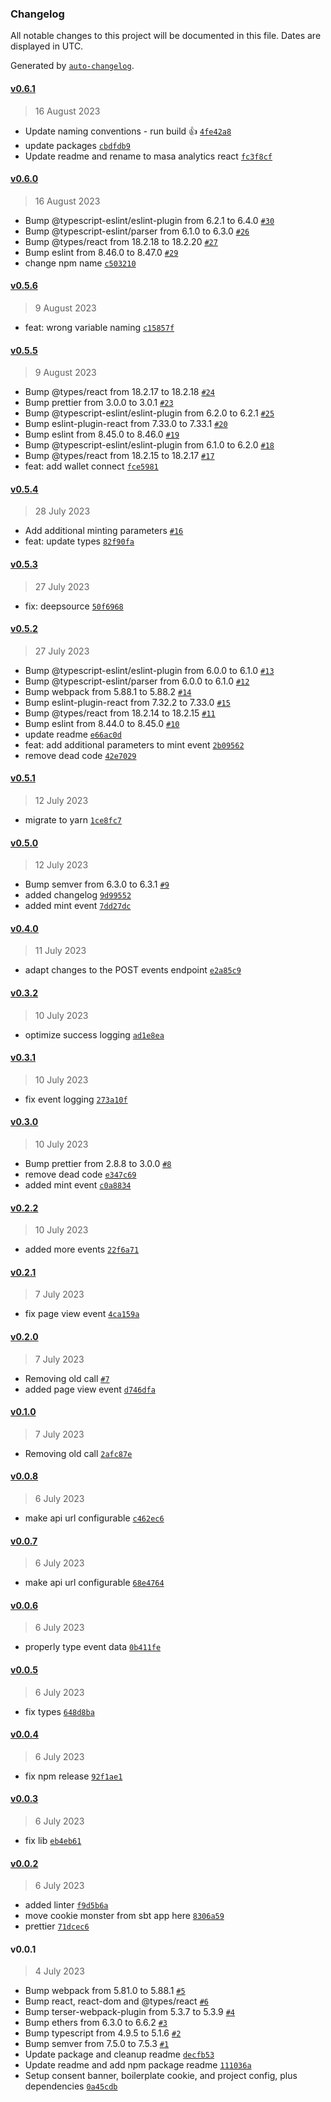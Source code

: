### Changelog

All notable changes to this project will be documented in this file. Dates are displayed in UTC.

Generated by [`auto-changelog`](https://github.com/CookPete/auto-changelog).

#### [v0.6.1](https://github.com/masa-finance/analytics-react-library/compare/v0.6.0...v0.6.1)

> 16 August 2023

- Update naming conventions - run build :+1: [`4fe42a8`](https://github.com/masa-finance/analytics-react-library/commit/4fe42a8278377dea4280c3dfa6f6769534f1724e)
- update packages [`cbdfdb9`](https://github.com/masa-finance/analytics-react-library/commit/cbdfdb9deaff7f3b5607907a25aa6685bb4a2e06)
- Update readme and rename to masa analytics react [`fc3f8cf`](https://github.com/masa-finance/analytics-react-library/commit/fc3f8cf206d1ca07da4fe77c4c9ba18eb57d7daf)

#### [v0.6.0](https://github.com/masa-finance/analytics-react-library/compare/v0.5.6...v0.6.0)

> 16 August 2023

- Bump @typescript-eslint/eslint-plugin from 6.2.1 to 6.4.0 [`#30`](https://github.com/masa-finance/analytics-react-library/pull/30)
- Bump @typescript-eslint/parser from 6.1.0 to 6.3.0 [`#26`](https://github.com/masa-finance/analytics-react-library/pull/26)
- Bump @types/react from 18.2.18 to 18.2.20 [`#27`](https://github.com/masa-finance/analytics-react-library/pull/27)
- Bump eslint from 8.46.0 to 8.47.0 [`#29`](https://github.com/masa-finance/analytics-react-library/pull/29)
- change npm name [`c503210`](https://github.com/masa-finance/analytics-react-library/commit/c5032101021b2560dfd0245ffb3e7fb91ee91fda)

#### [v0.5.6](https://github.com/masa-finance/analytics-react-library/compare/v0.5.5...v0.5.6)

> 9 August 2023

- feat: wrong variable naming [`c15857f`](https://github.com/masa-finance/analytics-react-library/commit/c15857f7273c07129417bfc556ab7af8b8c232b6)

#### [v0.5.5](https://github.com/masa-finance/analytics-react-library/compare/v0.5.4...v0.5.5)

> 9 August 2023

- Bump @types/react from 18.2.17 to 18.2.18 [`#24`](https://github.com/masa-finance/analytics-react-library/pull/24)
- Bump prettier from 3.0.0 to 3.0.1 [`#23`](https://github.com/masa-finance/analytics-react-library/pull/23)
- Bump @typescript-eslint/eslint-plugin from 6.2.0 to 6.2.1 [`#25`](https://github.com/masa-finance/analytics-react-library/pull/25)
- Bump eslint-plugin-react from 7.33.0 to 7.33.1 [`#20`](https://github.com/masa-finance/analytics-react-library/pull/20)
- Bump eslint from 8.45.0 to 8.46.0 [`#19`](https://github.com/masa-finance/analytics-react-library/pull/19)
- Bump @typescript-eslint/eslint-plugin from 6.1.0 to 6.2.0 [`#18`](https://github.com/masa-finance/analytics-react-library/pull/18)
- Bump @types/react from 18.2.15 to 18.2.17 [`#17`](https://github.com/masa-finance/analytics-react-library/pull/17)
- feat: add wallet connect [`fce5981`](https://github.com/masa-finance/analytics-react-library/commit/fce5981e7e4b74e13c675587b81d40ba5abf7650)

#### [v0.5.4](https://github.com/masa-finance/analytics-react-library/compare/v0.5.3...v0.5.4)

> 28 July 2023

- Add additional minting parameters [`#16`](https://github.com/masa-finance/analytics-react-library/pull/16)
- feat: update types [`82f90fa`](https://github.com/masa-finance/analytics-react-library/commit/82f90fa505e78a3b45fb9d9d01ee8fecb06ae0bf)

#### [v0.5.3](https://github.com/masa-finance/analytics-react-library/compare/v0.5.2...v0.5.3)

> 27 July 2023

- fix: deepsource [`50f6968`](https://github.com/masa-finance/analytics-react-library/commit/50f6968f3010e1d3b4b4b145ab041711f42b85cf)

#### [v0.5.2](https://github.com/masa-finance/analytics-react-library/compare/v0.5.1...v0.5.2)

> 27 July 2023

- Bump @typescript-eslint/eslint-plugin from 6.0.0 to 6.1.0 [`#13`](https://github.com/masa-finance/analytics-react-library/pull/13)
- Bump @typescript-eslint/parser from 6.0.0 to 6.1.0 [`#12`](https://github.com/masa-finance/analytics-react-library/pull/12)
- Bump webpack from 5.88.1 to 5.88.2 [`#14`](https://github.com/masa-finance/analytics-react-library/pull/14)
- Bump eslint-plugin-react from 7.32.2 to 7.33.0 [`#15`](https://github.com/masa-finance/analytics-react-library/pull/15)
- Bump @types/react from 18.2.14 to 18.2.15 [`#11`](https://github.com/masa-finance/analytics-react-library/pull/11)
- Bump eslint from 8.44.0 to 8.45.0 [`#10`](https://github.com/masa-finance/analytics-react-library/pull/10)
- update readme [`e66ac0d`](https://github.com/masa-finance/analytics-react-library/commit/e66ac0d9795a5a8e3e5969f1b14cd995ee5b3f51)
- feat: add additional parameters to mint event [`2b09562`](https://github.com/masa-finance/analytics-react-library/commit/2b095629a9f230b90c8a492236869941e8a68792)
- remove dead code [`42e7029`](https://github.com/masa-finance/analytics-react-library/commit/42e7029933be44a455621a92560ac3a2d44b7ef9)

#### [v0.5.1](https://github.com/masa-finance/analytics-react-library/compare/v0.5.0...v0.5.1)

> 12 July 2023

- migrate to yarn [`1ce8fc7`](https://github.com/masa-finance/analytics-react-library/commit/1ce8fc776295f034143b9d4a0c0ad063eccc8088)

#### [v0.5.0](https://github.com/masa-finance/analytics-react-library/compare/v0.4.0...v0.5.0)

> 12 July 2023

- Bump semver from 6.3.0 to 6.3.1 [`#9`](https://github.com/masa-finance/analytics-react-library/pull/9)
- added changelog [`9d99552`](https://github.com/masa-finance/analytics-react-library/commit/9d99552f26b9517e2e160be13c95e991266e54b4)
- added mint event [`7dd27dc`](https://github.com/masa-finance/analytics-react-library/commit/7dd27dcbe5bd3860ffacdd274bb8923c13816a1d)

#### [v0.4.0](https://github.com/masa-finance/analytics-react-library/compare/v0.3.2...v0.4.0)

> 11 July 2023

- adapt changes to the POST events endpoint [`e2a85c9`](https://github.com/masa-finance/analytics-react-library/commit/e2a85c9795f443a3a9d06c9f73800e0396693afd)

#### [v0.3.2](https://github.com/masa-finance/analytics-react-library/compare/v0.3.1...v0.3.2)

> 10 July 2023

- optimize success logging [`ad1e8ea`](https://github.com/masa-finance/analytics-react-library/commit/ad1e8ea270bd70d2736bdf41848025f39c9c9d29)

#### [v0.3.1](https://github.com/masa-finance/analytics-react-library/compare/v0.3.0...v0.3.1)

> 10 July 2023

- fix event logging [`273a10f`](https://github.com/masa-finance/analytics-react-library/commit/273a10f452965f1c873c12f454439e565fae45d2)

#### [v0.3.0](https://github.com/masa-finance/analytics-react-library/compare/v0.2.2...v0.3.0)

> 10 July 2023

- Bump prettier from 2.8.8 to 3.0.0 [`#8`](https://github.com/masa-finance/analytics-react-library/pull/8)
- remove dead code [`e347c69`](https://github.com/masa-finance/analytics-react-library/commit/e347c6992d4bb5869dc79ba398da49716b2bedce)
- added mint event [`c0a8834`](https://github.com/masa-finance/analytics-react-library/commit/c0a88344122f4dfd4298754413752217d795d84f)

#### [v0.2.2](https://github.com/masa-finance/analytics-react-library/compare/v0.2.1...v0.2.2)

> 10 July 2023

- added more events [`22f6a71`](https://github.com/masa-finance/analytics-react-library/commit/22f6a7165a0344a7e9bff5604a9376c9d8597fa0)

#### [v0.2.1](https://github.com/masa-finance/analytics-react-library/compare/v0.2.0...v0.2.1)

> 7 July 2023

- fix page view event [`4ca159a`](https://github.com/masa-finance/analytics-react-library/commit/4ca159a6fa01d1217cc94b8deb1562afe4cb6ba3)

#### [v0.2.0](https://github.com/masa-finance/analytics-react-library/compare/v0.1.0...v0.2.0)

> 7 July 2023

- Removing old call [`#7`](https://github.com/masa-finance/analytics-react-library/pull/7)
- added page view event [`d746dfa`](https://github.com/masa-finance/analytics-react-library/commit/d746dfa93a02922deff15bf9db08ece909071c05)

#### [v0.1.0](https://github.com/masa-finance/analytics-react-library/compare/v0.0.8...v0.1.0)

> 7 July 2023

- Removing old call [`2afc87e`](https://github.com/masa-finance/analytics-react-library/commit/2afc87e465b40a16528067f1f42e1d3cd31e21e2)

#### [v0.0.8](https://github.com/masa-finance/analytics-react-library/compare/v0.0.7...v0.0.8)

> 6 July 2023

- make api url configurable [`c462ec6`](https://github.com/masa-finance/analytics-react-library/commit/c462ec648d48f86b10ed493fc90b1c017aeaceef)

#### [v0.0.7](https://github.com/masa-finance/analytics-react-library/compare/v0.0.6...v0.0.7)

> 6 July 2023

- make api url configurable [`68e4764`](https://github.com/masa-finance/analytics-react-library/commit/68e476456a6ce8cc8fa04d00875a2381d05c14f8)

#### [v0.0.6](https://github.com/masa-finance/analytics-react-library/compare/v0.0.5...v0.0.6)

> 6 July 2023

- properly type event data [`0b411fe`](https://github.com/masa-finance/analytics-react-library/commit/0b411febb57e601f82133c0c6dcee4b7b3a66e97)

#### [v0.0.5](https://github.com/masa-finance/analytics-react-library/compare/v0.0.4...v0.0.5)

> 6 July 2023

- fix types [`648d8ba`](https://github.com/masa-finance/analytics-react-library/commit/648d8ba6240b6c6a7d8a6e6550e3d871f4fd925a)

#### [v0.0.4](https://github.com/masa-finance/analytics-react-library/compare/v0.0.3...v0.0.4)

> 6 July 2023

- fix npm release [`92f1ae1`](https://github.com/masa-finance/analytics-react-library/commit/92f1ae1708acf756f04324b99e250d7f10f62395)

#### [v0.0.3](https://github.com/masa-finance/analytics-react-library/compare/v0.0.2...v0.0.3)

> 6 July 2023

- fix lib [`eb4eb61`](https://github.com/masa-finance/analytics-react-library/commit/eb4eb610c985d40e1a89dc2d8d7d0f730659cab5)

#### [v0.0.2](https://github.com/masa-finance/analytics-react-library/compare/v0.0.1...v0.0.2)

> 6 July 2023

- added linter [`f9d5b6a`](https://github.com/masa-finance/analytics-react-library/commit/f9d5b6a58ed9a73bcff0dd4df48e65d4a520502f)
- move cookie monster from sbt app here [`8306a59`](https://github.com/masa-finance/analytics-react-library/commit/8306a592c8aeeeeec7ea2b9afaba7bccb23c93dc)
- prettier [`71dcec6`](https://github.com/masa-finance/analytics-react-library/commit/71dcec67cf5e1bf361ef9adc8c181e283090e8bc)

#### v0.0.1

> 4 July 2023

- Bump webpack from 5.81.0 to 5.88.1 [`#5`](https://github.com/masa-finance/analytics-react-library/pull/5)
- Bump react, react-dom and @types/react [`#6`](https://github.com/masa-finance/analytics-react-library/pull/6)
- Bump terser-webpack-plugin from 5.3.7 to 5.3.9 [`#4`](https://github.com/masa-finance/analytics-react-library/pull/4)
- Bump ethers from 6.3.0 to 6.6.2 [`#3`](https://github.com/masa-finance/analytics-react-library/pull/3)
- Bump typescript from 4.9.5 to 5.1.6 [`#2`](https://github.com/masa-finance/analytics-react-library/pull/2)
- Bump semver from 7.5.0 to 7.5.3 [`#1`](https://github.com/masa-finance/analytics-react-library/pull/1)
- Update package and cleanup readme [`decfb53`](https://github.com/masa-finance/analytics-react-library/commit/decfb5391db21652fec3a885ea3f188d5b80fb62)
- Update readme and add npm package readme [`111036a`](https://github.com/masa-finance/analytics-react-library/commit/111036a77750812ab1f590a14eda9d1e3345415d)
- Setup consent banner, boilerplate cookie, and project config, plus dependencies [`0a45cdb`](https://github.com/masa-finance/analytics-react-library/commit/0a45cdb2d12695157b8121fb77332e2db1c9aa93)
